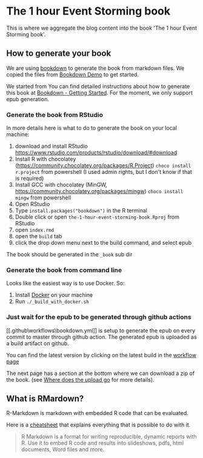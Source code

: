 # The 1 hour Event Storming book

This is where we aggregate the blog content into the book 'The 1 hour Event Storming book'.

## How to generate your book

We are using [bookdown](https://bookdown.org/) to generate the book from markdown files. We copied the files from [Bookdown Demo](https://github.com/rstudio/bookdown-demo) to get started.

We started from You can find detailed instructions about how to generate this book at [Bookdown - Getting Started](https://bookdown.org/yihui/bookdown/get-started.html). For the moment, we only support epub generation.

### Generate the book from RStudio

In more details here is what to do to generate the book on your local machine:

1. download and install RStudio https://www.rstudio.com/products/rstudio/download/#download
2. Install R with chocolatey (https://community.chocolatey.org/packages/R.Project) `choco install r.project` from powershell (I used admin rights, but I don't know if that is required)
3. Install GCC with chocolatey (MinGW, https://community.chocolatey.org/packages/mingw) `choco install mingw` from powershell
4. Open RStudio
5. Type `install.packages("bookdown")` in the R terminal
6. Double click or open `the-1-hour-event-storming-book.Rproj` from RStudio
7. open `index.rmd`
8. open the `build` tab
9. click the drop down menu next to the build command, and select epub

The book should be generated in the `_book` sub dir

### Generate the book from command line

Looks like the easiest way is to use Docker. So:

1. Install [Docker](https://docs.docker.com/get-docker/) on your machine
2. Run `./_build_with_docker.sh`

### Just wait for the epub to be generated through github actions

[[.github\workflows\bookdown.yml]] is setup to generate the epub on every commit to master through github action. The generated epub is uploaded as a build artifact on github.

You can find the latest version by clicking on the latest build in the [workflow page](https://github.com/murex/EventStormingJournal/actions/workflows/bookdown.yml)

The next page has a section at the bottom where we can download a zip of the book. (see [Where does the upload go](https://github.com/actions/upload-artifact#where-does-the-upload-go) for more details).

## What is RMardown?

R-Markdown is markdown with embedded R code that can be evaluated.

Here is a [cheatsheet](https://www.rstudio.com/wp-content/uploads/2015/02/rmarkdown-cheatsheet.pdf) that explains everything that is possible to do with it.

> R Markdown is a format for writing reproducible, dynamic reports with R. Use it to embed R code and results into slideshows, pdfs, html documents, Word files and more.